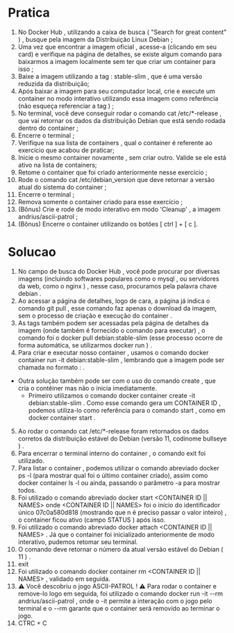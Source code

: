 # Pratica
1. No Docker Hub , utilizando a caixa de busca ( "Search for great content" ) , busque pela imagem da Distribuição Linux Debian ;
2. Uma vez que encontrar a imagem oficial , acesse-a (clicando em seu card) e verifique na página de detalhes, se existe algum comando para baixarmos a imagem localmente sem ter que criar um container para isso ;
3. Baixe a imagem utilizando a tag : stable-slim , que é uma versão reduzida da distribuição;
4. Após baixar a imagem para seu computador local, crie e execute um container no modo interativo utilizando essa imagem como referência (não esqueça referenciar a tag ) ;
5. No terminal, você deve conseguir rodar o comando cat /etc/*-release , que vai retornar os dados da distribuição Debian que está sendo rodada dentro do container ;
6. Encerre o terminal ;
7. Verifique na sua lista de containers , qual o container é referente ao exercício que acabou de praticar;
8. Inicie o mesmo container novamente , sem criar outro. Valide se ele está ativo na lista de containers;
9. Retome o container que foi criado anteriormente nesse exercício ;
10. Rode o comando cat /etc/debian_version que deve retornar a versão atual do sistema do container ;
11. Encerre o terminal ;
12. Remova somente o container criado para esse exercício ;
13. (Bônus) Crie e rode de modo interativo em modo 'Cleanup' , a imagem andrius/ascii-patrol ;
14. (Bônus) Encerre o container utilizando os botões [ ctrl ] + [ c ].




# Solucao
1. No campo de busca do Docker Hub , você pode procurar por diversas imagens (incluindo softwares populares como o mysql , ou servidores da web, como o nginx ) , nesse caso, procuramos pela palavra chave debian .
2. Ao acessar a página de detalhes, logo de cara, a página já indica o comando git pull <imagem> , esse comando faz apenas o download da imagem, sem o processo de criação e execução do container .
3. As tags também podem ser acessadas pela página de detalhes da imagem (onde também é fornecido o comando para executar) , o comando foi o docker pull debian:stable-slim (esse processo ocorre de forma automática, se utilizarmos docker run ) .
4. Para criar e executar nosso container , usamos o comando docker container run -it debian:stable-slim , lembrando que a imagem pode ser chamada no formato <imagem>:<tag> .
- Outra solução também pode ser com o uso do comando create , que cria o contêiner mas não o inicia imediatamente.
  - Primeiro utilizamos o comando docker container create -it debian:stable-slim . Como esse comando gera um CONTAINER ID , podemos utiliza-lo como referência para o comando start , como em docker container start <CONTAINER ID> .
5. Ao rodar o comando cat /etc/*-release foram retornados os dados corretos da distribuição estável do Debian (versão 11, codinome bullseye ) .
6. Para encerrar o terminal interno do container , o comando exit foi utilizado.
7. Para listar o container , podemos utilizar o comando abreviado docker ps -l (para mostrar qual foi o último container criado), assim como docker container ls -l ou ainda, passando o parâmetro -a para mostrar todos.
8. Foi utilizado o comando abreviado docker start <CONTAINER ID || NAMES> onde <CONTAINER ID || NAMES> foi o início do identificador único 07c0a580d818 (mostrando que n é preciso passar o valor inteiro) , o container ficou ativo (campo STATUS ) após isso.
9. Foi utilizado o comando abreviado docker attach <CONTAINER ID || NAMES> . Já que o container foi inicializado anteriormente de modo interativo, pudemos retomar seu terminal.
10. O comando deve retornar o número da atual versão estável do Debian ( 11 ) .
11. exit
12. Foi utilizado o comando docker container rm <CONTAINER ID || NAMES> , validado em seguida.
13. ⚠️ Você descobriu o jogo ASCII-PATROL ! ⚠️ Para rodar o container e remove-lo logo em seguida, foi utilizado o comando docker run -it --rm andrius/ascii-patrol , onde o -it permite a interação com o jogo pelo terminal e o --rm garante que o container será removido ao terminar o jogo.
14. CTRC + C